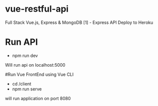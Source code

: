 # vue-restful-api
Full Stack Vue.js, Express &amp; MongoDB [1] - Express API Deploy to Heroku

# Run API
- npm run dev

Will run api on localhost:5000

#Run Vue FrontEnd using Vue CLI
- cd /client
- npm run serve

will run application on port 8080
